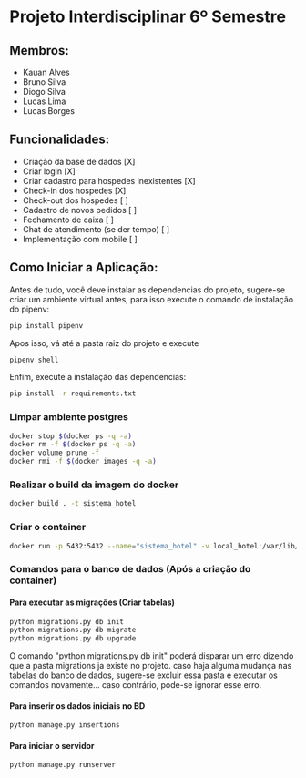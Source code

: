 # Projeto Interdisciplinar 6º Semestre

## Membros:

- Kauan Alves <br />
- Bruno Silva <br />
- Diogo Silva <br />
- Lucas Lima <br />
- Lucas Borges <br />

## Funcionalidades:
 * Criação da base de dados [X] <br />
 * Criar login [X] <br />
 * Criar cadastro para hospedes inexistentes [X] <br />
 * Check-in dos hospedes [X] <br />
 * Check-out dos hospedes [ ] <br />
 * Cadastro de novos pedidos [ ] <br />
 * Fechamento de caixa [ ] <br />
 * Chat de atendimento (se der tempo) [ ] <br />
 * Implementação com mobile [ ] <br />

## Como Iniciar a Aplicação:

Antes de tudo, você deve instalar as dependencias do projeto, sugere-se criar um ambiente virtual antes, para isso execute o comando de instalação do pipenv:
```sh
pip install pipenv
```
Apos isso, vá até a pasta raiz do projeto e execute
```sh
pipenv shell
```
Enfim, execute a instalação das dependencias:
```sh
pip install -r requirements.txt
```


### Limpar ambiente postgres

```sh
docker stop $(docker ps -q -a)
docker rm -f $(docker ps -q -a)
docker volume prune -f
docker rmi -f $(docker images -q -a)
```

### Realizar o build da imagem do docker

```sh
docker build . -t sistema_hotel
```

### Criar o container
```sh
docker run -p 5432:5432 --name="sistema_hotel" -v local_hotel:/var/lib/postgresql/data sistema_hotel
```

### Comandos para o banco de dados (Após a criação do container)

#### Para executar as migrações (Criar tabelas)
```sh
python migrations.py db init
python migrations.py db migrate
python migrations.py db upgrade
```
O comando "python migrations.py db init" poderá disparar um erro dizendo que a pasta migrations ja existe no projeto. caso haja alguma mudança nas tabelas do banco de dados, sugere-se excluir essa pasta e executar os comandos novamente... caso contrário, pode-se ignorar esse erro.

#### Para inserir os dados iniciais no BD
```sh
python manage.py insertions
```

#### Para iniciar o servidor
```sh
python manage.py runserver
```
